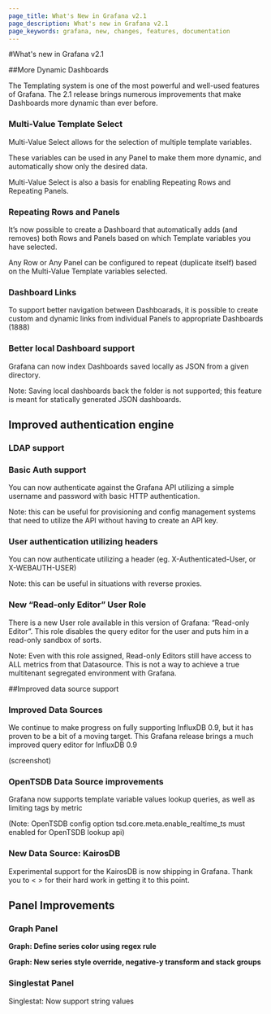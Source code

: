 ```yaml
---
page_title: What's New in Grafana v2.1
page_description: What's new in Grafana v2.1
page_keywords: grafana, new, changes, features, documentation
---
```


#What's new in Grafana v2.1

##More Dynamic Dashboards

The Templating system is one of the most powerful and well-used features of Grafana. The 2.1 release brings numerous improvements that make Dashboards more dynamic than ever before.


### Multi-Value Template Select

Multi-Value Select allows for the selection of multiple template variables.

These variables can be used in any Panel to make them more dynamic, and automatically show only the desired data.

Multi-Value Select is also a basis for enabling Repeating Rows and Repeating Panels.


### Repeating Rows and Panels

It’s now possible to create a Dashboard that automatically adds (and removes) both Rows and Panels based on which Template variables you have selected.


Any Row or Any Panel can be configured to repeat (duplicate itself) based on the Multi-Value Template variables selected.


### Dashboard Links

To support better navigation between Dashboarads, it is possible to create custom and dynamic links from individual Panels to appropriate Dashboards (1888)


### Better local Dashboard support

Grafana can now index Dashboards saved locally as JSON from a given directory.

Note: Saving local dashboards back the folder is not supported; this feature is meant for statically generated JSON dashboards.



## Improved authentication engine

### LDAP support

### Basic Auth support

You can now authenticate against the Grafana API utilizing a simple username and password with basic HTTP authentication.

Note: this can be useful for provisioning and config management systems that need to utilize the API without having to create an API key.


### User authentication utilizing headers

You can now authenticate utilizing a header (eg. X-Authenticated-User, or X-WEBAUTH-USER)

Note: this can be useful in situations with reverse proxies.


### New “Read-only Editor” User Role

There is a new User role available in this version of Grafana: “Read-only Editor”. This role disables the query editor for the user and puts him in a read-only sandbox of sorts.


Note: Even with this role assigned, Read-only Editors still have access to ALL metrics from that Datasource. This is not a way to achieve a true multitenant segregated environment with Grafana.



##Improved data source support

### Improved Data Sources

We continue to make progress on fully supporting InfluxDB 0.9, but it has proven to be a bit of a moving target. This Grafana release brings a much improved query editor for InfluxDB 0.9


(screenshot)


### OpenTSDB Data Source improvements

Grafana now supports template variable values lookup queries, as well as limiting tags by metric


(Note: OpenTSDB config option tsd.core.meta.enable_realtime_ts must enabled for OpenTSDB lookup api)


### New Data Source: KairosDB

Experimental support for the KairosDB is now shipping in Grafana. Thank you to < > for their hard work in getting it to this point.



## Panel Improvements

### Graph Panel

**Graph: Define series color using regex rule**

**Graph: New series style override, negative-y transform and stack groups**


### Singlestat Panel

Singlestat: Now support string values
